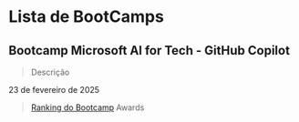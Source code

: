 # Lista de BootCamps

## Bootcamp Microsoft AI for Tech - GitHub Copilot

> Descrição 

23 de fevereiro de 2025

> [Ranking do Bootcamp](https://web.dio.me/track/github-copilot?order=undefined&page=1&search=&tab=ranking&track_id=6072eca4-1339-432e-a707-96a5b8f90a15)
> Awards
